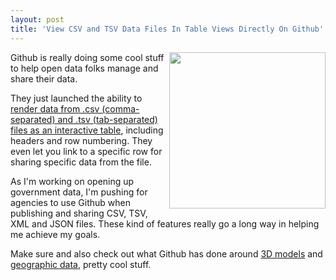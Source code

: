 ```yaml
---
layout: post
title: 'View CSV and TSV Data Files In Table Views Directly On Github'
---
```

<p><a href="https://github.com/blog/1601-see-your-csvs" target="_blank"><img style="kpadding: 15px;" src="https://s3.amazonaws.com/kinlane-productions/api-evangelist/github/github-csv-table-view.png" alt="" width="250" align="right" /></a></p>
<p>Github is really doing some cool stuff to help open data folks manage and share their data.</p>
<p>They just launched the ability to <a href="https://github.com/blog/1601-see-your-csvs" target="_blank">render data from .csv (comma-separated) and .tsv (tab-separated) files as an interactive table</a>, including headers and row numbering.  They even let you link to a specific row for sharing specific data from the file.</p>
<p>As I'm working on opening up government data, I'm pushing for agencies to use Github when publishing and sharing CSV, TSV, XML and JSON files. These kind of features really go a long way in helping me achieve my goals.</p>
<p>Make sure and also check out what Github has done around <a href="https://github.com/blog/1465-stl-file-viewing">3D models</a> and <a href="https://github.com/blog/1528-there-s-a-map-for-that">geographic data</a>, pretty cool stuff.</p>